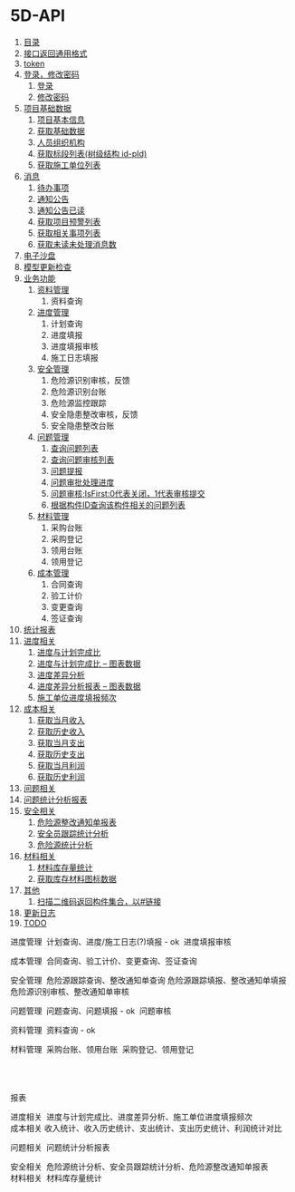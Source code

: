 # 5D-API



1. [目录](README.md)
2. [接口返回通用格式](api/接口返回通用格式.md)
3. [token](api/token.md)
4. [登录，修改密码](api/login/README.md)
    1. [登录](api/login/login.md)
    1. [修改密码](api/login/changePwd.md)
5. [项目基础数据](api/project/README.md)
    1. [项目基本信息](api/project/getProjectInfo.md)
    1. [获取基础数据](api/project/getBaseData.md)
    1. [人员组织机构](api/project/getOrganizatioNew.md)
    1. [获取标段列表(树级结构 id-pId)](api/project/getSectionList.md)
    1. [获取施工单位列表](api/project/getConstUnitList.md)
6. [消息](api/message/README.md)
    1. [待办事项](api/message/getTODOs.md)
    1. [通知公告](api/message/getNotices.md)
    1. [通知公告已读](api/message/updateNotice.md)
    1. [获取项目预警列表](api/message/GetWarnings.md)
    1. [获取相关事项列表](api/message/GetRelevants.md)
    1. [获取未读未处理消息数](api/message/GetMessageNum.md)
7. [电子沙盘](api/bim/README.md)
  8. [模型更新检查](api/bim/checkModels.md)
9. [业务功能](api/business/README.md)
      1. [资料管理](api/business/DocumentMng/README.md)
         1. 资料查询
      2. [进度管理](api/business/Progress/README.md)
         1. 计划查询
         2. 进度填报 
         3. 进度填报审核
         4. 施工日志填报 
      3. [安全管理](api/business/SafeWork/README.md)
         1. 危险源识别审核，反馈
         2. 危险源识别台账
         3. 危险源监控跟踪
         4. 安全隐患整改审核，反馈
         5. 安全隐患整改台账
      4. [问题管理](api/business/Problem/README.md)
         1. [查询问题列表](api/business/Problem/getQualityQuesList.md)
         2. [查询问题审核列表](api/business/Problem/getQualityQuesApplList.md)
         3. [问题提报](api/business/Problem/setQualityQuest.md)
         4. [问题审批处理进度](api/business/Problem/getQualityCheckProcess.md)
         5. [问题审核;IsFirst:0代表关闭，1代表审核提交](api/business/Problem/auditingQualityQues.md)
         6. [根据构件ID查询该构件相关的问题列表](api/business/Problem/GetProblemsByGuid.md)
      5. [材料管理](api/business/MaterialMng/README.md) 
         1. 采购台账
         2. 采购登记
         3. 领用台账   
         4. 领用登记
      6. [成本管理](api/business/CostMng/README.md)
         1. 合同查询
         2. 验工计价
         3. 变更查询
         4. 签证查询
10. [统计报表](api/chart/README.md)
  11. [进度相关](api/chart/Progress/README.md)
         1. [进度与计划完成比](api/chart/Progress/GetScheduleCompletionRatio.md)
         1. [进度与计划完成比 – 图表数据](api/chart/Progress/GetScheduleCompletionRatioCharts.md)
         1. [进度差异分析](api/chart/Progress/GetScheduleVarianceAnalysis.md)
         1. [进度差异分析报表 – 图表数据](api/chart/Progress/GetScheduleVarianceAnalysisCharts.md)
         1. [施工单位进度填报频次](api/chart/Progress/GetUnitFrequencyOfFilling.md)
  12. [成本相关](api/chart/Cost/README.md)
         1. [获取当月收入](api/chart/Cost/GetIncomeStatistics.md)
         1. [获取历史收入](api/chart/Cost/GetIncomeHistory.md)
         1. [获取当月支出](api/chart/Cost/GetExpenditureStatistics.md)
         1. [获取历史支出](api/chart/Cost/GetExpenditureHistory.md)
         1. [获取当月利润](api/chart/Cost/GetProfitStatistics.md)
         1. [获取历史利润](api/chart/Cost/GetProfitHistory.md)
  13. [问题相关](api/chart/Problem/README.md)
   14. [问题统计分析报表](api/chart/Problem/GetStatisticalAnalysisReport.md)
  15. [安全相关](api/chart/Safework/README.md)
         1. [危险源整改通知单报表](api/chart/Safework/GetRiskSourceRectificationNotice.md)
         1. [安全员跟踪统计分析](api/chart/Safework/GetTrackingStatisticalOfSecurityPersonnel.md)
         1. [危险源统计分析](api/chart/Safework/GetStatisticalAnalysisOfHazardSources.md)
  16. [材料相关](api/chart/Material/README.md)
         1. [材料库存量统计](api/chart/Material/GetMaterialIinventoryStatistics.md)
         1. [获取库存材料图标数据](api/chart/Material/GetMaterialStockRecord.md)
17. [其他](api/other/README.md)
       1. [扫描二维码返回构件集合，以#链接](api/other/GetActorIDsByQrNumber.md)
18. [更新日志](log.md)
19. [TODO](TODO.md)



进度管理
​    计划查询、进度/施工日志(?)填报  - ok
​	进度填报审核

成本管理
​    合同查询、验工计价、变更查询、签证查询

安全管理
​	危险源跟踪查询、整改通知单查询
​	危险源跟踪填报、整改通知单填报
​	危险源识别审核、整改通知单审核

问题管理
​    问题查询、问题填报 - ok
​	问题审核

资料管理
​	资料查询 - ok

材料管理 
​	采购台账、领用台账
​	采购登记、领用登记
​	
​	


​	
​	
报表

进度相关
​	进度与计划完成比、进度差异分析、施工单位进度填报频次
​	
成本相关
​	收入统计、收入历史统计、支出统计、支出历史统计、利润统计对比

问题相关
​	问题统计分析报表

安全相关
​	危险源统计分析、安全员跟踪统计分析、危险源整改通知单报表
​	
材料相关
​	材料库存量统计